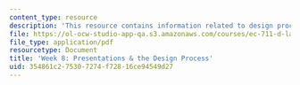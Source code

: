 ```yaml
---
content_type: resource
description: 'This resource contains information related to design process and presentations. '
file: https://ol-ocw-studio-app-qa.s3.amazonaws.com/courses/ec-711-d-lab-energy-spring-2011/354861c275307274f72816ce94549d27_MITEC_711S11_lec8.pdf
file_type: application/pdf
resourcetype: Document
title: 'Week 8: Presentations & the Design Process'
uid: 354861c2-7530-7274-f728-16ce94549d27
---
```

